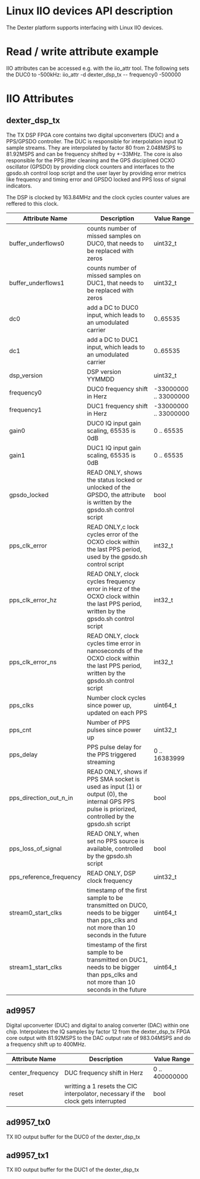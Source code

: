 # Linux IIO devices API description
The Dexter platform supports interfacing with Linux IIO devices.

# Read / write attribute example
IIO attributes can be accessed e.g. with the iio_attr tool. The following sets the DUC0 to -500kHz:
iio_attr -d dexter_dsp_tx -- frequency0 -500000

# IIO Attributes
## dexter_dsp_tx
The TX DSP FPGA core contains two digital upconverters (DUC) and a PPS/GPSDO controller. The DUC is responsible for interpolation input IQ sample streams. They are interpolated by factor 80 from 2.048MSPS to 81.92MSPS and can be frequency shifted by +-33MHz.
The core is also responsible for the PPS jitter cleaning and the GPS disciplined OCXO oscillator (GPSDO) by providing clock counters and interfaces to the gpsdo.sh control loop script and the user layer by providing error metrics like frequency and timing error and GPSDO locked and PPS loss of signal indicators.

The DSP is clocked by 163.84MHz and the clock cycles counter values are reffered to this clock. 

| Attribute Name | Description | Value Range |
|----------------|-------------| ------------|
| buffer_underflows0 | counts number of missed samples on DUC0, that needs to be replaced with zeros | uint32_t |
| buffer_underflows1 | counts number of missed samples on DUC1, that needs to be replaced with zeros | uint32_t |
| dc0 | add a DC to DUC0 input, which leads to an umodulated carrier | 0..65535 |
| dc1 | add a DC to DUC1 input, which leads to an umodulated carrier | 0..65535 |
| dsp_version | DSP version YYMMDD | uint32_t |
| frequency0 | DUC0 frequency shift in Herz | -33000000 .. 33000000 |
| frequency1 | DUC1 frequency shift in Herz | -33000000 .. 33000000 |
| gain0 | DUC0 IQ input gain scaling, 65535 is 0dB | 0 .. 65535 |
| gain1 | DUC1 IQ input gain scaling, 65535 is 0dB | 0 .. 65535 |
| gpsdo_locked | READ ONLY, shows the status locked or unlocked of the GPSDO, the attribute is written by the gpsdo.sh control script | bool |
| pps_clk_error | READ ONLY,c lock cycles error of the OCXO clock within the last PPS period, used by the gpsdo.sh control script | int32_t |
| pps_clk_error_hz | READ ONLY, clock cycles frequency error in Herz of the OCXO clock within the last PPS period, written by the gpsdo.sh control script | int32_t |
| pps_clk_error_ns | READ ONLY, clock cycles time error in nanoseconds of the OCXO clock within the last PPS period, written by the gpsdo.sh control script  | int32_t |
| pps_clks | Number clock cycles since power up, updated on each PPS | uint64_t |
| pps_cnt | Number of PPS pulses since power up | uint32_t |
| pps_delay | PPS pulse delay for the PPS triggered streaming | 0 .. 16383999 |
| pps_direction_out_n_in | READ ONLY, shows if PPS SMA socket is used as input (1) or output (0), the internal GPS PPS pulse is priorized, controlled by the gpsdo.sh script | bool |
| pps_loss_of_signal | READ ONLY, when set no PPS source is available, controlled by the gpsdo.sh script | bool |
| pps_reference_frequency | READ ONLY, DSP clock frequency | uint32_t |
| stream0_start_clks | timestamp of the first sample to be transmitted on DUC0, needs to be bigger than pps_clks and not more than 10 seconds in the future | uint64_t |
| stream1_start_clks | timestamp of the first sample to be transmitted on DUC1, needs to be bigger than pps_clks and not more than 10 seconds in the future | uint64_t |

## ad9957
Digital upconverter (DUC) and digital to analog converter (DAC) within one chip. Interpolates the IQ samples by factor 12 from the dexter_dsp_tx FPGA core output with 81.92MSPS to the DAC output rate of 983.04MSPS and do a frequency shift up to 400MHz. 

| Attribute Name | Description | Value Range |
|----------------|-------------| ------------|
| center_frequency | DUC frequency shift in Herz | 0 .. 400000000 |
| reset | writting a 1 resets the CIC interpolator, necessary if the clock gets interrupted | bool |

## ad9957_tx0
TX IIO output buffer for the DUC0 of the dexter_dsp_tx

## ad9957_tx1
TX IIO output buffer for the DUC1 of the dexter_dsp_tx
